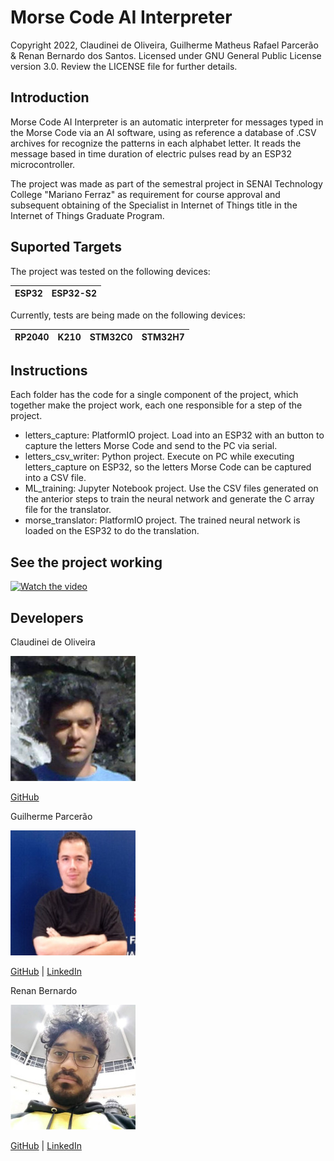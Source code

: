 # Morse Code AI Interpreter

Copyright 2022, Claudinei de Oliveira, Guilherme Matheus Rafael Parcerão & Renan Bernardo dos Santos. Licensed under GNU General Public License version 3.0. Review the LICENSE file for further details.

## Introduction

Morse Code AI Interpreter is an automatic interpreter for messages typed in the Morse Code via an AI software, using as reference a database of .CSV archives for recognize the patterns in each alphabet letter. It reads the message based in time duration of electric pulses read by an ESP32 microcontroller.

The project was made as part of the semestral project in SENAI Technology College "Mariano Ferraz" as requirement for course approval and subsequent obtaining of the Specialist in Internet of Things title in the Internet of Things Graduate Program.

## Suported Targets

The project was tested on the following devices:

| ESP32 | ESP32-S2 |
| ----- | -------- |

Currently, tests are being made on the following devices:

| RP2040 | K210 | STM32C0 | STM32H7 |
| ------ | ---- | ------- | ------- |

## Instructions

Each folder has the code for a single component of the project, which together make the project work, each one responsible for a step of the project.

- letters_capture: PlatformIO project. Load into an ESP32 with an button to capture the letters Morse Code and send to the PC via serial.
- letters_csv_writer: Python project. Execute on PC while executing letters_capture on ESP32, so the letters Morse Code can be captured into a CSV file.
- ML_training: Jupyter Notebook project. Use the CSV files generated on the anterior steps to train the neural network and generate the C array file for the translator.
- morse_translator: PlatformIO project. The trained neural network is loaded on the ESP32 to do the translation.

## See the project working

[![Watch the video](https://img.youtube.com/vi/uqSJfUc-sJXA/hqdefault.jpg)](https://www.youtube.com/embed/qSJfUc-sJXA)

## Developers

Claudinei de Oliveira

![Claudinei de Oliveira](readme_img/claudinei.jpg "Claudinei de Oliveira")

[GitHub](https://github.com/cldnei)

Guilherme Parcerão

![Guilherme Parcerão](readme_img/guilherme.jpg "Guilherme Parcerão")

[GitHub](https://github.com/gmrparcerao) | [LinkedIn](https://www.linkedin.com/in/guilherme-parcerao/)

Renan Bernardo

![Renan Bernardo](readme_img/renan.jpg "Renan Bernardo")

[GitHub](https://github.com/b3rnardo) | [LinkedIn](https://www.linkedin.com/in/b3rnardo/)
